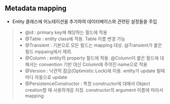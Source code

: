 ## Metadata mapping
- Entity 클래스에 어노테이션을 추가하여 데이터베이스와 관련된 설정들을 주입  
> - @id : primary key에 해당하는 필드에 적용
> - @Table : entity class에 적용. Table 이름 변경 가능
> - @Transient : 기본으로 모든 필드는 mapping 대상. @Transient가 붙은 필드 mppaing에서 제외.
> - @Column : entity의 property 필드에 적용. @Column이 붙은 필드에 대해서는 convention 기반 대신 Column에 주어진 name으로 적용
> - @Version : 낙관적 잠금(Optimistic Lock)에 이용. entity가 update 될때마다 자동으로 update
> - @PersistenceConstructor : 특정 constructor에 대해서 Object creation할 때 사용하게끔 지정. constructor의 argument 이름에 따라서 mapping

